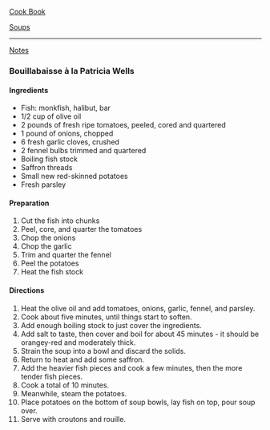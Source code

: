 [Cook Book](https://github.com/vmsmith/CookBook/blob/master/README.md)  

[Soups](https://github.com/vmsmith/CookBook/blob/master/soups.md)   

-----   

[Notes](https://github.com/vmsmith/CookBook/blob/master/notes.md)   

### Bouillabaisse à la Patricia Wells  

#### Ingredients   
* Fish: monkfish, halibut, bar  
* 1/2 cup of olive oil  
* 2 pounds of fresh ripe tomatoes, peeled, cored and quartered
* 1 pound of onions, chopped  
* 6 fresh garlic cloves, crushed  
* 2 fennel bulbs trimmed and quartered  
* Boiling fish stock  
* Saffron threads  
* Small new red-skinned potatoes    
* Fresh parsley  

#### Preparation   

1. Cut the fish into chunks  
2. Peel, core, and quarter the tomatoes  
3. Chop the onions  
4. Chop the garlic  
5. Trim and quarter the fennel  
6. Peel the potatoes  
7. Heat the fish stock  

#### Directions  

1. Heat the olive oil and add tomatoes, onions, garlic, fennel, and parsley.  
2. Cook about five minutes, until things start to soften.  
3. Add enough boiling stock to just cover the ingredients. 
4. Add salt to taste, then cover and boil for about 45 minutes - it should be orangey-red and moderately thick.    
5. Strain the soup into a bowl and discard the solids.  
6. Return to heat and add some saffron.  
7. Add the heavier fish pieces and cook a few minutes, then the more tender fish pieces.  
8. Cook a total of 10 minutes.  
9. Meanwhile, steam the potatoes.  
10. Place potatoes on the bottom of soup bowls, lay fish on top, pour soup over.  
11. Serve with croutons and rouille.  
